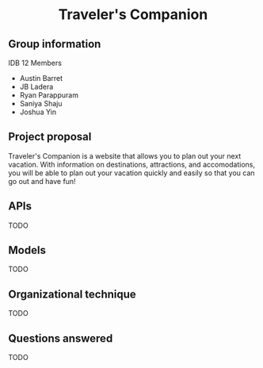 <h1 align="center">Traveler's Companion</h1>

## Group information

IDB 12 Members
- Austin Barret
- JB Ladera
- Ryan Parappuram
- Saniya Shaju
- Joshua Yin

## Project proposal

Traveler's Companion is a website that allows you to plan out your next vacation. With information on 
destinations, attractions, and accomodations, you will be able to plan out your vacation quickly and 
easily so that you can go out and have fun!

## APIs

TODO

## Models

TODO

## Organizational technique

TODO

## Questions answered

TODO
